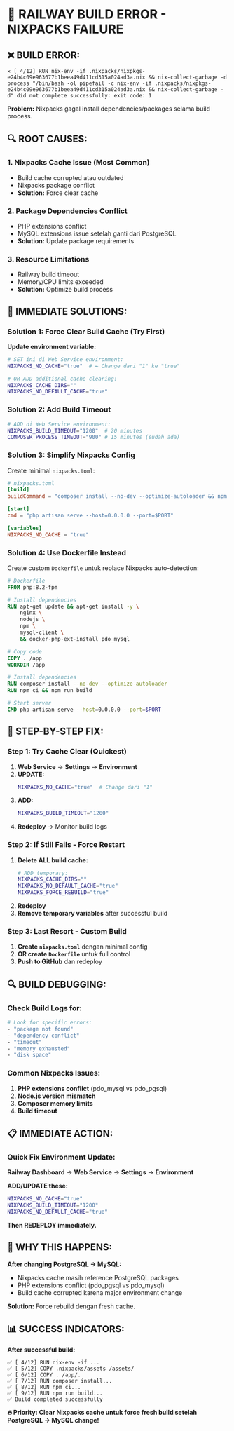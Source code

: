 # 🚨 RAILWAY BUILD ERROR - NIXPACKS FAILURE

## ❌ **BUILD ERROR:**

```
✕ [ 4/12] RUN nix-env -if .nixpacks/nixpkgs-e24b4c09e963677b1beea49d411cd315a024ad3a.nix && nix-collect-garbage -d
process "/bin/bash -ol pipefail -c nix-env -if .nixpacks/nixpkgs-e24b4c09e963677b1beea49d411cd315a024ad3a.nix && nix-collect-garbage -d" did not complete successfully: exit code: 1
```

**Problem:** Nixpacks gagal install dependencies/packages selama build process.

## 🔍 **ROOT CAUSES:**

### **1. Nixpacks Cache Issue (Most Common)**

-   Build cache corrupted atau outdated
-   Nixpacks package conflict
-   **Solution:** Force clear cache

### **2. Package Dependencies Conflict**

-   PHP extensions conflict
-   MySQL extensions issue setelah ganti dari PostgreSQL
-   **Solution:** Update package requirements

### **3. Resource Limitations**

-   Railway build timeout
-   Memory/CPU limits exceeded
-   **Solution:** Optimize build process

## 🚀 **IMMEDIATE SOLUTIONS:**

### **Solution 1: Force Clear Build Cache (Try First)**

**Update environment variable:**

```bash
# SET ini di Web Service environment:
NIXPACKS_NO_CACHE="true"  # ← Change dari "1" ke "true"

# OR ADD additional cache clearing:
NIXPACKS_CACHE_DIRS=""
NIXPACKS_NO_DEFAULT_CACHE="true"
```

### **Solution 2: Add Build Timeout**

```bash
# ADD di Web Service environment:
NIXPACKS_BUILD_TIMEOUT="1200"  # 20 minutes
COMPOSER_PROCESS_TIMEOUT="900" # 15 minutes (sudah ada)
```

### **Solution 3: Simplify Nixpacks Config**

Create minimal `nixpacks.toml`:

```toml
# nixpacks.toml
[build]
buildCommand = "composer install --no-dev --optimize-autoloader && npm ci && npm run build"

[start]
cmd = "php artisan serve --host=0.0.0.0 --port=$PORT"

[variables]
NIXPACKS_NO_CACHE = "true"
```

### **Solution 4: Use Dockerfile Instead**

Create custom `Dockerfile` untuk replace Nixpacks auto-detection:

```dockerfile
# Dockerfile
FROM php:8.2-fpm

# Install dependencies
RUN apt-get update && apt-get install -y \
    nginx \
    nodejs \
    npm \
    mysql-client \
    && docker-php-ext-install pdo_mysql

# Copy code
COPY . /app
WORKDIR /app

# Install dependencies
RUN composer install --no-dev --optimize-autoloader
RUN npm ci && npm run build

# Start server
CMD php artisan serve --host=0.0.0.0 --port=$PORT
```

## 🔧 **STEP-BY-STEP FIX:**

### **Step 1: Try Cache Clear (Quickest)**

1. **Web Service** → **Settings** → **Environment**
2. **UPDATE:**
    ```bash
    NIXPACKS_NO_CACHE="true"  # Change dari "1"
    ```
3. **ADD:**
    ```bash
    NIXPACKS_BUILD_TIMEOUT="1200"
    ```
4. **Redeploy** → Monitor build logs

### **Step 2: If Still Fails - Force Restart**

1. **Delete ALL build cache:**
    ```bash
    # ADD temporary:
    NIXPACKS_CACHE_DIRS=""
    NIXPACKS_NO_DEFAULT_CACHE="true"
    NIXPACKS_FORCE_REBUILD="true"
    ```
2. **Redeploy**
3. **Remove temporary variables** after successful build

### **Step 3: Last Resort - Custom Build**

1. **Create `nixpacks.toml`** dengan minimal config
2. **OR create `Dockerfile`** untuk full control
3. **Push to GitHub** dan redeploy

## 🔍 **BUILD DEBUGGING:**

### **Check Build Logs for:**

```bash
# Look for specific errors:
- "package not found"
- "dependency conflict"
- "timeout"
- "memory exhausted"
- "disk space"
```

### **Common Nixpacks Issues:**

1. **PHP extensions conflict** (pdo_mysql vs pdo_pgsql)
2. **Node.js version mismatch**
3. **Composer memory limits**
4. **Build timeout**

## 📋 **IMMEDIATE ACTION:**

### **Quick Fix Environment Update:**

**Railway Dashboard** → **Web Service** → **Settings** → **Environment**

**ADD/UPDATE these:**

```bash
NIXPACKS_NO_CACHE="true"
NIXPACKS_BUILD_TIMEOUT="1200"
NIXPACKS_NO_DEFAULT_CACHE="true"
```

**Then REDEPLOY immediately.**

## 🎯 **WHY THIS HAPPENS:**

**After changing PostgreSQL → MySQL:**

-   Nixpacks cache masih reference PostgreSQL packages
-   PHP extensions conflict (pdo_pgsql vs pdo_mysql)
-   Build cache corrupted karena major environment change

**Solution:** Force rebuild dengan fresh cache.

## 📊 **SUCCESS INDICATORS:**

**After successful build:**

```
✅ [ 4/12] RUN nix-env -if ...
✅ [ 5/12] COPY .nixpacks/assets /assets/
✅ [ 6/12] COPY . /app/.
✅ [ 7/12] RUN composer install...
✅ [ 8/12] RUN npm ci...
✅ [ 9/12] RUN npm run build...
✅ Build completed successfully
```

**🔥 Priority: Clear Nixpacks cache untuk force fresh build setelah PostgreSQL → MySQL change!**
